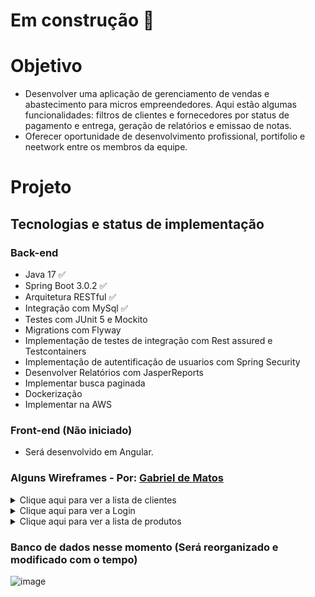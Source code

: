 # Em construção :hammer:

# Objetivo
- Desenvolver uma aplicação de gerenciamento de vendas e abastecimento para micros empreendedores. Aqui estão algumas funcionalidades: filtros de clientes e fornecedores por status de pagamento e entrega, geração de relatórios e emissao de notas.
- Oferecer oportunidade de desenvolvimento profissional, portifolio e neetwork entre os membros da equipe.

# Projeto

## Tecnologias e status de implementação 
### Back-end
- Java 17 :white_check_mark:
- Spring Boot 3.0.2 :white_check_mark:
- Arquitetura RESTful :white_check_mark:
- Integração com MySql :white_check_mark:
- Testes com JUnit 5 e Mockito
- Migrations com Flyway 
- Implementação de testes de integração com Rest assured e Testcontainers
- Implementação de autentificação de usuarios com Spring Security
- Desenvolver Relatórios com JasperReports
- Implementar busca paginada
- Dockerização
- Implementar na AWS

### Front-end (Não iniciado)

- Será desenvolvido em Angular.

### Alguns Wireframes - Por:  [Gabriel de Matos](https://www.linkedin.com/in/gabrielmatos0/)


<details>
  <summary>Clique aqui para ver a lista de clientes</summary>
  
![image](https://user-images.githubusercontent.com/87953006/235389671-b8465326-457f-43c5-86a9-e683aa437283.png)
</details>

<details>
  <summary>Clique aqui para ver a Login</summary>
  
![image](https://user-images.githubusercontent.com/87953006/235389717-9c211e45-cf2c-4424-8b98-40db3a158328.png)
</details>

<details>
  <summary>Clique aqui para ver a lista de produtos</summary>
  
 ![image](https://user-images.githubusercontent.com/87953006/235389769-eb49ac7a-33d5-44b0-9962-82efbc91f6ee.png)
</details>


### Banco de dados nesse momento (Será reorganizado e modificado com o tempo)


![image](https://user-images.githubusercontent.com/87953006/234709651-41887f7e-a2b3-4ca9-885c-d38d0274339c.png)
